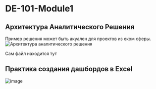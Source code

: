# DE-101-Module1
## Архитектура Аналитического Решения

Пример решения может быть акуален для проектов из еком сферы. 
![Архитектура аналитического решения](https://user-images.githubusercontent.com/64987184/170882821-73ece641-0151-4a71-9d16-cb8b894a7ac7.png)

Сам файл находится тут
## Практика создания дашбордов в Excel
![image](https://user-images.githubusercontent.com/64987184/170883409-3c5fdaec-764e-4b93-8b54-21242f5d2b74.png)

